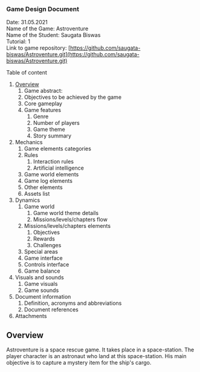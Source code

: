 ### Game Design Document

Date: 31.05.2021  
Name of the Game: Astroventure  
Name of the Student: Saugata Biswas  
Tutorial: 1  
Link to game repository: [https://github.com/saugata-biswas/Astroventure.git](https://github.com/saugata-biswas/Astroventure.git)

Table of content  
1. [Overview](#overview)
	1. Game abstract:  
	1. Objectives to be achieved by the game
	1. Core gameplay
	1. Game features
		1. Genre
		1. Number of players
		1. Game theme
		1. Story summary
1. Mechanics
	1. Game elements categories
	1. Rules
		1. Interaction rules
		1. Artificial intelligence
	1. Game world elements
	1. Game log elements
	1. Other elements
	1. Assets list
1. Dynamics
	1. Game world
		1. Game world theme details
		1. Missions/levels/chapters flow
	1. Missions/levels/chapters elements
		1. Objectives
		1. Rewards
		1. Challenges
	1. Special areas
	1. Game interface
	1. Controls interface
	1. Game balance
1. Visuals and sounds
	1. Game visuals
	2. Game sounds
1. Document information
	1. Definition, acronyms and abbreviations
	1. Document references
1. Attachments

## Overview 
Astroventure is a space rescue game. It takes place in a space-station. The player character is an astronaut who land at this space-station. His main objective is to capture a mystery item for the ship's cargo.

